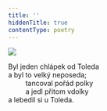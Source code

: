 ```yaml
---
title: ''
hiddenTitle: true
contentType: poetry
---
```


<section>

![](../Images/029.jpg)

Byl jeden chlápek od Toleda  
a byl to velký neposeda;  
         tancoval pořád polky  
         a jedl přitom vdolky  
a lebedil si u Toleda.

</section>
